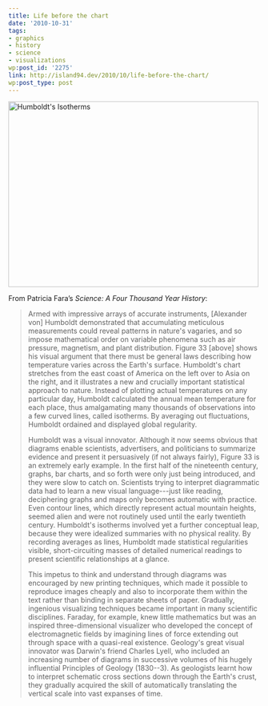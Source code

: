 ```yaml
---
title: Life before the chart
date: '2010-10-31'
tags:
- graphics
- history
- science
- visualizations
wp:post_id: '2275'
link: http://island94.dev/2010/10/life-before-the-chart/
wp:post_type: post
---
```


<img class="aligncenter size-medium wp-image-2276" title="humboldt-isotherms" src="http://www.island94.org/wp-content/uploads/2010/10/humboldt-isotherms-500x371.png" alt="Humboldt's Isotherms" width="500" height="371" />

From Patricia Fara’s <em>Science: A Four Thousand Year History</em>:
<blockquote>Armed with impressive arrays of accurate instruments, [Alexander von] Humboldt demonstrated that accumulating meticulous measurements could reveal patterns in nature's vagaries, and so impose mathematical order on variable phenomena such as air pressure, magnetism, and plant distribution. Figure 33 [above] shows his visual argument that there must be general laws describing how temperature varies across the Earth's surface. Humboldt's chart stretches from the east coast of America on the left over to Asia on the right, and it illustrates a new and crucially important statistical approach to nature. Instead of plotting actual temperatures on any particular day, Humboldt calculated the annual mean temperature for each place, thus amalgamating many thousands of observations into a few curved lines, called isotherms. By averaging out fluctuations, Humboldt ordained and displayed global regularity.

Humboldt was a visual innovator. Although it now seems obvious that diagrams enable scientists, advertisers, and politicians to summarize evidence and present it persuasively (if not always fairly), Figure 33 is an extremely early example. In the first half of the nineteenth century, graphs, bar charts, and so forth were only just being introduced, and they were slow to catch on. Scientists trying to interpret diagrammatic data had to learn a new visual language---just like reading, deciphering graphs and maps only becomes automatic with practice. Even contour lines, which directly represent actual mountain heights, seemed alien and were not routinely used until the early twentieth century. Humboldt's isotherms involved yet a further conceptual leap, because they were idealized summaries with no physical reality. By recording averages as lines, Humboldt made statistical regularities visible, short-circuiting masses of detailed numerical readings to present scientific relationships at a glance.

This impetus to think and understand through diagrams was encouraged by new printing techniques, which made it possible to reproduce images cheaply and also to incorporate them within the text rather than binding in separate sheets of paper. Gradually, ingenious visualizing techniques became important in many scientific disciplines. Faraday, for example, knew little mathematics but was an inspired three-dimensional visualizer who developed the concept of electromagnetic fields by imagining lines of force extending out through space with a quasi-real existence. Geology's great visual innovator was Darwin's friend Charles Lyell, who included an increasing number of diagrams in successive volumes of his hugely influential Principles of Geology (1830--3). As geologists learnt how to interpret schematic cross sections down through the Earth's crust, they gradually acquired the skill of automatically translating the vertical scale into vast expanses of time.</blockquote>
